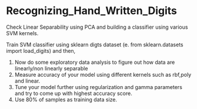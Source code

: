 # Recognizing_Hand_Written_Digits
Check Linear Separability using PCA and building a classifier using various SVM kernels. 


Train SVM classifier using sklearn digts dataset (e. from sklearn.datasets import load_digits) and then,

1. Now do some exploratory data analysis to figure out how data are linearly/non linearly
separable
2. Measure accuracy of your model using different kernels such as rbf,poly and linear.
3. Tune your model further using regularization and gamma parameters and try to come up with
highest accuracy score.
4. Use 80% of samples as training data size.
